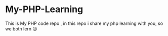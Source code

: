 # My-PHP-Learning
This is My PHP code repo , in this repo i share my php learning with you, so we both lern 😉

